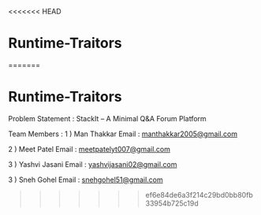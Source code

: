 <<<<<<< HEAD
# Runtime-Traitors
=======
# Runtime-Traitors

Problem Statement : StackIt – A Minimal Q&A Forum Platform

Team Members  :
1 ) Man Thakkar 
    Email : manthakkar2005@gmail.com

2 ) Meet Patel
    Email : meetpatelyt007@gmail.com

3 ) Yashvi Jasani 
    Email : yashvijasani02@gmail.com

3 ) Sneh Gohel
    Email : snehgohel51@gmail.com



>>>>>>> ef6e84de6a3f214c29bd0bb80fb33954b725c19d
